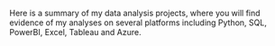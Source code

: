 Here is a summary of my data analysis projects, where you will find evidence of my analyses on several platforms including Python, SQL, PowerBI, Excel, Tableau and Azure.
